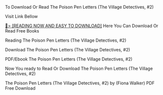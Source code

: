 To Download Or Read The Poison Pen Letters (The Village Detectives, #2)

Visit Link Bellow

<a href="https://uk.ebookarea.xyz/?book=B0D48ZDF48">📖&gt; [READING NOW AND EASY TO DOWNLOAD]</a>
Here You Can Download Or Read Free Books

Reading The Poison Pen Letters (The Village Detectives, #2)

Download The Poison Pen Letters (The Village Detectives, #2)

PDF/Ebook The Poison Pen Letters (The Village Detectives, #2)

Now You ready to Read Or Download The Poison Pen Letters (The Village Detectives, #2)

The Poison Pen Letters (The Village Detectives, #2) by (Fiona Walker) PDF Free Download
